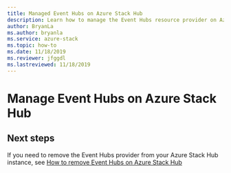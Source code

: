 ```yaml
---
title: Managed Event Hubs on Azure Stack Hub
description: Learn how to manage the Event Hubs resource provider on Azure Stack Hub. 
author: BryanLa
ms.author: bryanla
ms.service: azure-stack
ms.topic: how-to
ms.date: 11/18/2019
ms.reviewer: jfggdl
ms.lastreviewed: 11/18/2019
---
```


# Manage Event Hubs on Azure Stack Hub


## Next steps

If you need to remove the Event Hubs provider from your Azure Stack Hub instance, see [How to remove Event Hubs on Azure Stack Hub](event-hubs-rp-remove.md)